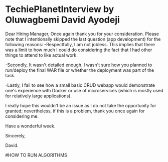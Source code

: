 # TechiePlanetInterview by Oluwagbemi David Ayodeji

Dear Hiring Manager,
Once again thank you for your consideration. Please note that I intentionally skipped the last question (app development) for the following reasons:
-Respectfully, I am not jobless. This implies that there was a limit to how much I could do considering the fact that I had other things to attend to like actual work. 

-Secondly, It wasn't detailed enough. I wasn't sure how you planned to run/deploy the final WAR file or whether the deployment was part of the task.

-Lastly, I fail to see how a small basic CRUD webapp would demonstrate one's experience with Docker or use of microservices (which is mostly used for relatively large applications). 

I really hope this wouldn't be an issue as I do not take the opportunity for granted; nevertheless, if this is a problem, thank you once again for considering me. 

Have a wonderful week.

Sincerely,

David.


#HOW TO RUN ALGORITHMS
